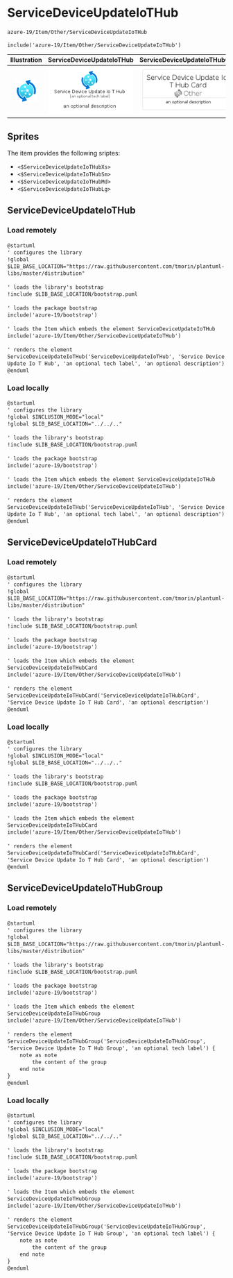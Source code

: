 # ServiceDeviceUpdateIoTHub


```text
azure-19/Item/Other/ServiceDeviceUpdateIoTHub
```

```text
include('azure-19/Item/Other/ServiceDeviceUpdateIoTHub')
```



| Illustration | ServiceDeviceUpdateIoTHub | ServiceDeviceUpdateIoTHubCard | ServiceDeviceUpdateIoTHubGroup |
| :---: | :---: | :---: | :---: |
| ![illustration for Illustration](../../../azure-19/Item/Other/ServiceDeviceUpdateIoTHub.png) | ![illustration for ServiceDeviceUpdateIoTHub](../../../azure-19/Item/Other/ServiceDeviceUpdateIoTHub.Local.png) | ![illustration for ServiceDeviceUpdateIoTHubCard](../../../azure-19/Item/Other/ServiceDeviceUpdateIoTHubCard.Local.png) | ![illustration for ServiceDeviceUpdateIoTHubGroup](../../../azure-19/Item/Other/ServiceDeviceUpdateIoTHubGroup.Local.png) |



## Sprites
The item provides the following sriptes:

- `<$ServiceDeviceUpdateIoTHubXs>`
- `<$ServiceDeviceUpdateIoTHubSm>`
- `<$ServiceDeviceUpdateIoTHubMd>`
- `<$ServiceDeviceUpdateIoTHubLg>`





## ServiceDeviceUpdateIoTHub

### Load remotely
```plantuml
@startuml
' configures the library
!global $LIB_BASE_LOCATION="https://raw.githubusercontent.com/tmorin/plantuml-libs/master/distribution"

' loads the library's bootstrap
!include $LIB_BASE_LOCATION/bootstrap.puml

' loads the package bootstrap
include('azure-19/bootstrap')

' loads the Item which embeds the element ServiceDeviceUpdateIoTHub
include('azure-19/Item/Other/ServiceDeviceUpdateIoTHub')

' renders the element
ServiceDeviceUpdateIoTHub('ServiceDeviceUpdateIoTHub', 'Service Device Update Io T Hub', 'an optional tech label', 'an optional description')
@enduml
```

### Load locally
```plantuml
@startuml
' configures the library
!global $INCLUSION_MODE="local"
!global $LIB_BASE_LOCATION="../../.."

' loads the library's bootstrap
!include $LIB_BASE_LOCATION/bootstrap.puml

' loads the package bootstrap
include('azure-19/bootstrap')

' loads the Item which embeds the element ServiceDeviceUpdateIoTHub
include('azure-19/Item/Other/ServiceDeviceUpdateIoTHub')

' renders the element
ServiceDeviceUpdateIoTHub('ServiceDeviceUpdateIoTHub', 'Service Device Update Io T Hub', 'an optional tech label', 'an optional description')
@enduml
```

## ServiceDeviceUpdateIoTHubCard

### Load remotely
```plantuml
@startuml
' configures the library
!global $LIB_BASE_LOCATION="https://raw.githubusercontent.com/tmorin/plantuml-libs/master/distribution"

' loads the library's bootstrap
!include $LIB_BASE_LOCATION/bootstrap.puml

' loads the package bootstrap
include('azure-19/bootstrap')

' loads the Item which embeds the element ServiceDeviceUpdateIoTHubCard
include('azure-19/Item/Other/ServiceDeviceUpdateIoTHub')

' renders the element
ServiceDeviceUpdateIoTHubCard('ServiceDeviceUpdateIoTHubCard', 'Service Device Update Io T Hub Card', 'an optional description')
@enduml
```

### Load locally
```plantuml
@startuml
' configures the library
!global $INCLUSION_MODE="local"
!global $LIB_BASE_LOCATION="../../.."

' loads the library's bootstrap
!include $LIB_BASE_LOCATION/bootstrap.puml

' loads the package bootstrap
include('azure-19/bootstrap')

' loads the Item which embeds the element ServiceDeviceUpdateIoTHubCard
include('azure-19/Item/Other/ServiceDeviceUpdateIoTHub')

' renders the element
ServiceDeviceUpdateIoTHubCard('ServiceDeviceUpdateIoTHubCard', 'Service Device Update Io T Hub Card', 'an optional description')
@enduml
```

## ServiceDeviceUpdateIoTHubGroup

### Load remotely
```plantuml
@startuml
' configures the library
!global $LIB_BASE_LOCATION="https://raw.githubusercontent.com/tmorin/plantuml-libs/master/distribution"

' loads the library's bootstrap
!include $LIB_BASE_LOCATION/bootstrap.puml

' loads the package bootstrap
include('azure-19/bootstrap')

' loads the Item which embeds the element ServiceDeviceUpdateIoTHubGroup
include('azure-19/Item/Other/ServiceDeviceUpdateIoTHub')

' renders the element
ServiceDeviceUpdateIoTHubGroup('ServiceDeviceUpdateIoTHubGroup', 'Service Device Update Io T Hub Group', 'an optional tech label') {
    note as note
        the content of the group
    end note
}
@enduml
```

### Load locally
```plantuml
@startuml
' configures the library
!global $INCLUSION_MODE="local"
!global $LIB_BASE_LOCATION="../../.."

' loads the library's bootstrap
!include $LIB_BASE_LOCATION/bootstrap.puml

' loads the package bootstrap
include('azure-19/bootstrap')

' loads the Item which embeds the element ServiceDeviceUpdateIoTHubGroup
include('azure-19/Item/Other/ServiceDeviceUpdateIoTHub')

' renders the element
ServiceDeviceUpdateIoTHubGroup('ServiceDeviceUpdateIoTHubGroup', 'Service Device Update Io T Hub Group', 'an optional tech label') {
    note as note
        the content of the group
    end note
}
@enduml
```

